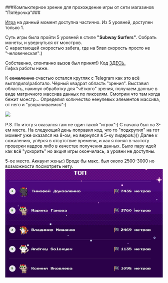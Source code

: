 ###Компьютерное зрение для прохождение игры от сети магазинов "Пятёрочка"###

[Игра](https://racing.5ka.ru) на данный момент доступна частично. Из 5 уровней, доступен только 1.

Суть игры была пройти 5 уровней в стиле **"Subway Surfers"**. Собрать монеты, и
увернуться от монстров.   
С нарастающей скоростью забега, где на 5лвл
скорость просто не "человеческая":)

Собственно, спонтанно вызов был принят!) Код [ЗДЕСЬ.](./vision.py)  
Гифка работы ниже.  

К ~~сожалению~~ счастью остался кругляк с Telegram как это всё выглядило\работало.
Чёрный квадрат область "зрения". Выставил область, накинул 
обработку для "чёткого" зрения, получаем данные в виде матричного массива данных
по пикселям. Смотрим что там когда бежит монстр... Определил количество ненулевых 
элементов массива, от него и "уворачиваемся":)

![](./files/vision_5ka.gif)  

P.S. По итогу я оказался там не один такой "игрок":) С начала был на 3-ем месте.
На следующий день поправил код, что то "подкрутил" на тот момент уже оказался 
на 8-ом, но вернулся в 5-ку лидеров:))) Далее к сожалению, упёрся в отсутствие 
времени, и как я понял в частоту проверки кадров либо в качестве получения данных.
Было пару идей как всё "ускорить" но акция игры окончилась, а уровни не доступны.

5-ое место. Аккаунт жены:) Вроде бы макс. был около 2500-3000 но возможности
посмотреть нету.
![](./files/photo_5ka.jpg)

